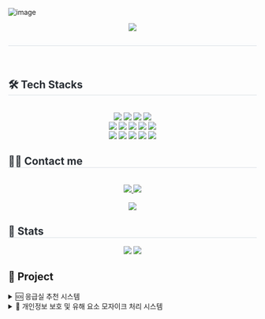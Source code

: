 ![image](https://github.com/user-attachments/assets/bcd01d84-72b1-4f3a-b2fb-101d55b01257)<div align= "center">
    <img src="https://capsule-render.vercel.app/api?type=cylinder&color=1e7ec8&height=120&text=Hi,%20I'm%20sehun🙌&animation=&fontColor=000000&fontSize=60" />
    </div>
    <div style="text-align: left;"> 
    <h2 style="border-bottom: 1px solid #d8dee4; color: #282d33;">  </h2>  
    <div style="font-weight: 700; font-size: 15px; text-align: left; color: #282d33;">  </div> 
    </div>
    <div style="text-align: left;">
    <h2 style="border-bottom: 1px solid #d8dee4; color: #282d33;"> 🛠️ Tech Stacks </h2> <br> 
    <div  align= "center"> <img src="https://img.shields.io/badge/C-A8B9CC?style=plastic&logo=C&logoColor=white">
          <img src="https://img.shields.io/badge/C++-00599C?style=plastic&logo=C%2B%2B&logoColor=white">
          <img src="https://img.shields.io/badge/Docker-2496ED?style=plastic&logo=Docker&logoColor=white">
          <img src="https://img.shields.io/badge/Git-F05032?style=plastic&logo=Git&logoColor=white">
          <br/><img src="https://img.shields.io/badge/Github-181717?style=plastic&logo=Github&logoColor=white">
          <img src="https://img.shields.io/badge/HTML5-E34F26?style=plastic&logo=HTML5&logoColor=white">
          <img src="https://img.shields.io/badge/Java-007396?style=plastic&logo=Java&logoColor=white">
          <img src="https://img.shields.io/badge/Javascript-F7DF1E?style=plastic&logo=Javascript&logoColor=white">
          <img src="https://img.shields.io/badge/MySQL-4479A1?style=plastic&logo=MySQL&logoColor=white">
          <br/><img src="https://img.shields.io/badge/React-61DAFB?style=plastic&logo=React&logoColor=white">
          <img src="https://img.shields.io/badge/Notion-000000?style=plastic&logo=Notion&logoColor=white">
          <img src="https://img.shields.io/badge/Python-3776AB?style=plastic&logo=Python&logoColor=white">
          <img src="https://img.shields.io/badge/PyTorch-EE4C2C?style=plastic&logo=PyTorch&logoColor=white">
          <img src="https://img.shields.io/badge/Spring Boot-6DB33F?style=plastic&logo=Spring Boot&logoColor=white">
          <br/></div>
    </div>
    <div style="text-align: left;">
    <h2 style="border-bottom: 1px solid #d8dee4; color: #282d33;"> 🧑‍💻 Contact me </h2> <br> 
    <div align= "center"> <a href=https://www.notion.so/Welcome-132fef6f87944bd6880cf0ce772917f1> <img src="https://img.shields.io/badge/Notion-000000?style=plastic&logo=Notion&logoColor=white&link=https://www.notion.so/Welcome-132fef6f87944bd6880cf0ce772917f1"> </a>
         <a href=mailto:sehoon981014@gmail.com> <img src="https://img.shields.io/badge/Gmail-EA4335?style=plastic&logo=Gmail&logoColor=white&link=mailto:sehoon981014@gmail.com"> </a>
          </div>  <br> 
    <div align= "center"> <a href="https://hits.seeyoufarm.com"> <img src="https://hits.seeyoufarm.com/api/count/incr/badge.svg?url=https%3A%2F%2Fgithub.com%2Fhuniiieee%2F&count_bg=%23000000&title_bg=%23000000&icon=github.svg&icon_color=%23FFFFFF&title=GitHub&edge_flat=false"/></a>
       </div> 
    </div>
    <div style="text-align: left;"> 
    <h2 style="border-bottom: 1px solid #d8dee4; color: #282d33;"> 🏅 Stats </h2> <div align= "center"> <img src="https://github-readme-stats.vercel.app/api?username=huniiieee&bg_color=180,00000000,&title_color=000000&text_color=000000"
         /> <img src="https://github-readme-stats.vercel.app/api/top-langs/?username=huniiieee&layout=compact&bg_color=180,00000000,&title_color=000000&text_color=000000"
           /> </div> 
    </div>
    <div style="text-align: left;">
    <h2>📌 Project </h2> 
    <div style="text-align: left;">
        <!-- <details>와 <summary> 태그를 사용하여 클릭 시 세부 사항 표시 -->
        <details>
            <summary style="cursor: pointer;">🆘 응급실 추천 시스템 </summary>
            <h3>📅 기간</h3>
            <p>(2024-12-18 ~ 2024-12-26)</p>
            <h3>🛠️ 사용 기술</h3>
            <p>JavaScript, HTML/CSS, openAI, openAPI</p>
            <h3>🔎 프로젝트 개요</h3>
            <p>응급상황 인식 및 응급실 연계 서비스 포털은 사용자의 음성 데이터를 통해 응급상황을 분석하고 상황에 맞는 <span class="highlight">응급처치 방법이나 가까운 응급실을 추천하는 웹 애플리케이션</span></p>
            <h3>👨‍💻 담당 역할 및 기여</h3>
            <ul style="list-style: none !important; padding: 0;">
                <li> <span class="highlight">응급상황이 아닌 6등급 분류 추가:</span> 장난이나 실수로 서비스를 이용하는 경우를 고려해 6등급(응급상황 아님)을 추가하는 아이디어를 제공하고, 이를 반영한 분류 모델을 설계</li>
                <li> <span class="highlight">4,5등급 응급처치 안내 제안:</span> GPT-3.5 Turbo 모델을 활용해 급하지 않은 응급상황(4,5등급)에 대한 응급처치 방법을 제공하는 방안을 제안</li>
                <li> <span class="highlight">DB 정규화 및 테이블 설계 개선:</span> 강사님이 예시로 제공해준 DB 테이블에서 NULL 값이 많이 발생할 가능성을 분석하고, 정규화 과정을 거쳐 테이블을 분리하여 데이터 무결성을 향상</li>
                <li> <span class="highlight">백엔드 개발 주도 및 MVC 패턴 적용:</span> 백엔드 개발을 주도하며, Spring MVC 패턴을 기반으로 Controller-Service-Repository 구조를 적용해 유지보수성과 확장성을 고려한 설계를 진행</li>
                 <li> <span class="highlight">MapStruct 적용:</span> DTO와 Entity 간 변환을 편리하게 하기 위해 Map Struct 라이브러리의 Mapper를 활용하여 코드의 유지보수성과 가독성을 높임</li>
            </ul>
            <h3>🏆 주요 성과</h3>
            <ul style="list-style: none !important; padding: 0;">
                <li> <span class="highlight">Spring Boot를 사용하여 백엔드 개발에 익숙해졌으며, MVC 패턴을 적용하여 클린 코드와 유지 보수성이 높은 구조를 설계</li>
                <li> <span class="highlight">데이터베이스 테이블을 설계하면서 정규화 과정을 통해 테이블을 효율적으로 설계하는 방법을 익혔고, 이를 통해 데이터 중복을 최소화하고, 데이터베이스의 성능을 최적화</li>
                <li> <span class="highlight">Docker 이미지를 생성하고, Azure Web App 서비스를 통해 실제 배포를 경험하였고, CI/CD 설정을 통해 Docker 이미지가 자동으로 배포되는 환경을 구성하여 개발 효율성을 크게 
 향상</span></li>
            </ul>
        </details>
    </div>
     <div style="text-align: left;">
        <!-- <details>와 <summary> 태그를 사용하여 클릭 시 세부 사항 표시 -->
        <details>
            <summary style="cursor: pointer;">📔 개인정보 보호 및 유해 요소 모자이크 처리 시스템 </summary>
            <h3>📅 기간</h3>
            <p>(2024-12-30 ~ 2025-02-18)</p>
            <h3>🛠️ 사용 기술</h3>
            <p>React, JavaScript, HTML/CSS, REST API</p>
            <h3>🔎 프로젝트 개요</h3>
            <p>영상 콘텐츠에서 개인정보 유출 및 유해 요소 노출 문제가 증가함에 따라, 얼굴 및 특정 객체에 <span class="highlight">모자이크 처리를 적용하는 웹 애플리케이션</p>
            <h3>👨‍💻 담당 역할 및 기여</h3>
            <ul style="list-style: none !important; padding: 0;">
                <li> <span class="highlight">프론트엔드 개발 담당:</span> React를 처음 접하며 학습(유튜브 강의 시청, 템플릿 코드 분석)하고, <span class="highlight">컴포넌트 기반 개발</span>에 익숙해짐</li>
                <li> <span class="highlight">프론트엔드 화면 설계:</span> 팀원들에게 <span class="highlight">하루마다 작업할 페이지를 분배</span>하고, UI/UX 화면 구성을 주도</li>
                <li> <span class="highlight">백엔드 연동 및 오류 수정:</span> 영상 모자이크 처리 기능에서 <span class="highlight">백엔드와의 통신 오류 해결</span> 및 전체적인 프론트엔드 오류 수정 담당</li>
            </ul>
            <h3>🏆 주요 성과</h3>
            <ul style="list-style: none !important; padding: 0;">
                <li> <span class="highlight">React 기반 컴포넌트 개발을 익히고</span>, 프로젝트 구조를 고려한 UI/UX 설계 경험</li>
                <li> <span class="highlight">프론트엔드-백엔드 연동 과정에서 발생한 주요 오류 해결</span>을 통해 디버깅 및 문제 해결 역량 강화</li>
                <li> <span class="highlight">개인정보 보호 및 유해 요소 차단 기능을 적용한 웹 애플리케이션 완성</span></li>
            </ul>
        </details>
    </div>
</div>
       

       

    
    
